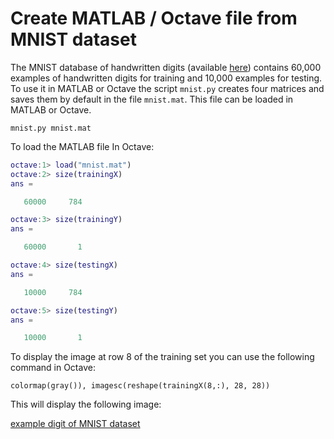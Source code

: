 # Create MATLAB / Octave file from MNIST dataset

The MNIST database of handwritten digits (available [here](http://yann.lecun.com/exdb/mnist/)) contains 60,000 examples of handwritten digits for training and 10,000 examples for testing. To use it in MATLAB or Octave the script `mnist.py` creates four matrices and saves them by default in the file `mnist.mat`. This file can be loaded in MATLAB or Octave.

`mnist.py mnist.mat`

To load the MATLAB file In Octave:

```matlab
octave:1> load("mnist.mat")
octave:2> size(trainingX)
ans =

   60000     784

octave:3> size(trainingY)
ans =

   60000       1

octave:4> size(testingX)
ans =

   10000     784

octave:5> size(testingY)
ans =

   10000       1
```

To display the image at row 8 of the training set you can use the following command in Octave:

`colormap(gray()), imagesc(reshape(trainingX(8,:), 28, 28))`

This will display the following image:

[example digit of MNIST dataset](example_digit.png)
